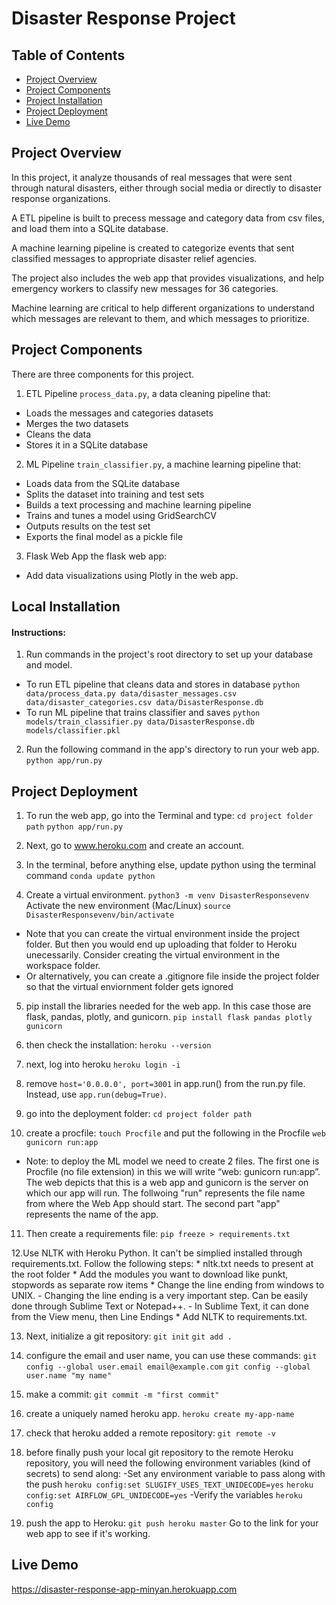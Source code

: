 # Disaster Response Project

## Table of Contents

- [Project Overview](#Project-Overview)
- [Project Components](#Project-Components)
- [Project Installation](#Project-Installation)
- [Project Deployment](#Project-Deployment)
- [Live Demo](#Live-Demo)

## Project Overview

In this project, it analyze thousands of real messages that were sent through natural disasters, either through social media or directly to disaster response organizations.

A ETL pipeline is built to precess message and category data from csv files, and load them into a SQLite database.

A machine learning pipeline is created to categorize events that sent classified messages to appropriate disaster relief agencies.

The project also includes the web app  that provides visualizations, and help emergency workers to classify new messages for 36 categories. 

Machine learning are critical to help different organizations to understand which messages are relevant to them, and which messages to prioritize.

## Project Components
There are three components for this project.

1. ETL Pipeline
`process_data.py`, a data cleaning pipeline that:
- Loads the messages and categories datasets
- Merges the two datasets
- Cleans the data
- Stores it in a SQLite database

2. ML Pipeline
`train_classifier.py`, a machine learning pipeline that:
- Loads data from the SQLite database
- Splits the dataset into training and test sets
- Builds a text processing and machine learning pipeline
- Trains and tunes a model using GridSearchCV
- Outputs results on the test set
- Exports the final model as a pickle file

3. Flask Web App
the flask web app:
- Add data visualizations using Plotly in the web app. 

## Local Installation
#### Instructions:
1. Run commands in the project's root directory to set up your database and model.
- To run ETL pipeline that cleans data and stores in database
  `python data/process_data.py data/disaster_messages.csv data/disaster_categories.csv data/DisasterResponse.db`
- To run ML pipeline that trains classifier and saves
 `python models/train_classifier.py data/DisasterResponse.db models/classifier.pkl`

2. Run the following command in the app's directory to run your web app.
 `python app/run.py`

## Project Deployment
1. To run the web app, go into the Terminal and type:
`cd project folder path`
`python app/run.py`

2. Next, go to www.heroku.com and create an account.

3. In the terminal, before anything else, update python using the terminal command `conda update python`

4. Create a virtual environment. 
`python3 -m venv DisasterResponsevenv`
Activate the new environment (Mac/Linux)
`source DisasterResponsevenv/bin/activate`

- Note that you can create the virtual environment inside the project folder. But then you would end up uploading that folder to Heroku unecessarily. Consider creating the virtual environment in the workspace folder. 
- Or alternatively, you can create a .gitignore file inside the project folder so that the virtual enviornment folder gets ignored

5. pip install the libraries needed for the web app. In this case those are flask, pandas, plotly, and gunicorn. 
`pip install flask pandas plotly gunicorn`

6. then check the installation:
`heroku --version`

7. next, log into heroku
`heroku login -i`

8. remove `host='0.0.0.0', port=3001` in app.run() from the run.py file. Instead, use `app.run(debug=True)`.

9. go into the deployment folder:
`cd project folder path`

10. create a procfile:
`touch Procfile`
and put the following in the Procfile
`web gunicorn run:app`

- Note: to deploy the ML model we need to create 2 files. The first one is Procfile (no file extension) in this we will write “web: gunicorn run:app”. The web depicts that this is a web app and gunicorn is the server on which our app will run. The follwoing "run" represents the file name from where the Web App should start. The second part "app" represents the name of the app.

11. Then create a requirements file:
`pip freeze > requirements.txt`

12.Use NLTK with Heroku Python. It can't be simplied installed through requirements.txt. Follow the following steps:
    * nltk.txt needs to present at the root folder
    * Add the modules you want to download like punkt, stopwords as separate row items
    * Change the line ending from windows to UNIX.
        - Changing the line ending is a very important step. Can be easily done through Sublime Text or Notepad++. 
        - In Sublime Text, it can done from the View menu, then Line Endings
    * Add NLTK to requirements.txt.

13. Next, initialize a git repository:
`git init`
`git add .`

14. configure the email and user name, you can use these commands:
`git config --global user.email email@example.com`
`git config --global user.name "my name"`

15. make a commit:
`git commit -m "first commit"`

16. create a uniquely named heroku app. 
`heroku create my-app-name`

17. check that heroku added a remote repository:
`git remote -v`

18. before finally push your local git repository to the remote Heroku repository, you will need the following environment variables (kind of secrets) to send along:
-Set any environment variable to pass along with the push
`heroku config:set SLUGIFY_USES_TEXT_UNIDECODE=yes`
`heroku config:set AIRFLOW_GPL_UNIDECODE=yes`
-Verify the variables
`heroku config`

19. push the app to Heroku:
`git push heroku master`
Go to the link for your web app to see if it's working. 

## Live Demo
https://disaster-response-app-minyan.herokuapp.com

